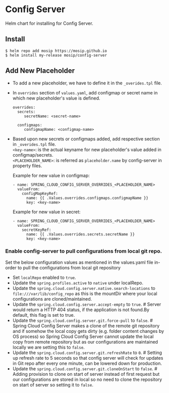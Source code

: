 # Config Server

Helm chart for installing for Config Server.

## Install

```console
$ helm repo add mosip https://mosip.github.io
$ helm install my-release mosip/config-server
```

## Add New Placeholder

* To add a new placeholder, we have to define it in the `_overides.tpl` file.
* In `overrides` section of `values.yaml`, add configmap or secret name in which new placeholder's value is defined.
  ```
  overrides:
    secrets:
       secretName: <secret-name>

    configmaps:
       configmapName: <configmap-name>
  ```
* Based upon new secrets or configmaps added, add respective section in  `_overides.tpl` file.   <br>
  `<key-name>`: is the actual keyname for new placeholder's value added in configmap/secrets. <br>
  `<PLACEHOLDER_NAME>`: is referred as `placeholder.name` by config-server in property files. <br>
  
  Example for new value in configmap:
  ```
  - name: SPRING_CLOUD_CONFIG_SERVER_OVERRIDES_<PLACEHOLDER_NAME>
    valueFrom:
      configMapKeyRef:
        name: {{ .Values.overrides.configmaps.configmapName }}
        key: <key-name>
  ```
  Example for new value in secret:
  ```
  - name: SPRING_CLOUD_CONFIG_SERVER_OVERRIDES_<PLACEHOLDER_NAME>
    valueFrom:
      secretKeyRef:
        name: {{ .Values.overrides.secrets.secretName }}
        key: <key-name>
  ```
  
### Enable config-server to pull configurations from local git repo.

Set the below configuration values as mentioned in the values.yaml file in-order to pull the configurations from local git repository
* Set `localRepo` enabled to `true`.
* Update the `spring.profiles.active` to `native` under localRepo.
* Update the `spring.cloud.config.server.native.search-locations` to `file:///var/lib/config_repo` as this is the mountDir where your local configurations are cloned/maintained.
* Update the `spring.cloud.config.server.accept-empty` to `true`.   # Server would return a HTTP 404 status, if the application is not found.By default, this flag is set to true.
* Update the `spring.cloud.config.server.git.force-pull` to `false`. # Spring Cloud Config Server makes a clone of the remote git repository and if somehow the local copy gets dirty (e.g. folder content changes by OS process) so Spring Cloud Config Server cannot update the local copy from remote repository but as our configurations are maintained locally we are setting this to `false`.
* Update the `spring.cloud.config.server.git.refreshRate` to `0`. # Setting up refresh rate to 5 seconds so that config server will check for updates in Git repo after every one minute, can be lowered down for production.
* Update the `spring.cloud.config.server.git.cloneOnStart` to `false`. # Adding provision to clone on start of server instead of first request but our configurations are stored in local so no need to clone the repository on start of server so setting it to `false`.
